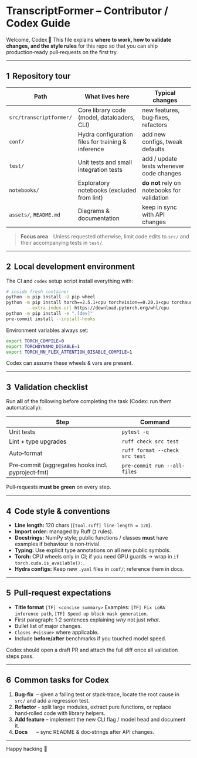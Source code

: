 # TranscriptFormer – Contributor / Codex Guide

Welcome, Codex 👋 This file explains **where to work, how to validate changes, and the style rules** for this repo so that you can ship production‑ready pull‑requests on the first try.

---

## 1  Repository tour

| Path                    | What lives here                                    | Typical changes                             |
| ----------------------- | -------------------------------------------------- | ------------------------------------------- |
| `src/transcriptformer/` | Core library code (model, dataloaders, CLI)        | new features, bug‑fixes, refactors          |
| `conf/`                 | Hydra configuration files for training & inference | add new configs, tweak defaults             |
| `test/`                 | Unit tests and small integration tests             | add / update tests whenever code changes    |
| `notebooks/`            | Exploratory notebooks (excluded from lint)         | **do not** rely on notebooks for validation |
| `assets/`, `README.md`  | Diagrams & documentation                           | keep in sync with API changes               |

> **Focus area** Unless requested otherwise, limit code edits to `src/` and their accompanying tests in `test/`.

---

## 2  Local development environment

The CI and `codex` setup script install everything with:

```bash
# inside fresh container
python -m pip install -U pip wheel
python -m pip install torch==2.5.1+cpu torchvision==0.20.1+cpu torchaudio==2.5.1+cpu \
        --extra-index-url https://download.pytorch.org/whl/cpu
python -m pip install -e ".[dev]"
pre-commit install --install-hooks
```

Environment variables always set:

```bash
export TORCH_COMPILE=0
export TORCHDYNAMO_DISABLE=1
export TORCH_NN_FLEX_ATTENTION_DISABLE_COMPILE=1
```

Codex can assume these wheels & vars are present.

---

## 3  Validation checklist

Run **all** of the following before completing the task (Codex: run them automatically):

| Step                                              | Command                        |
| ------------------------------------------------- | ------------------------------ |
| Unit tests                                        | `pytest -q`                    |
| Lint + type upgrades                              | `ruff check src test`          |
| Auto‑format                                       | `ruff format --check src test` |
| Pre‑commit (aggregates hooks incl. pyproject‑fmt) | `pre-commit run --all-files`   |

Pull‑requests **must be green** on every step.

---

## 4  Code style & conventions

* **Line length:** 120 chars (`[tool.ruff] line-length = 120`).
* **Import order:** managed by Ruff (`I` rules).
* **Docstrings:** NumPy style; public functions / classes **must** have examples if behaviour is non‑trivial.
* **Typing:** Use explicit type annotations on all new public symbols.
* **Torch:** CPU wheels only in CI; if you need GPU guards → wrap in `if torch.cuda.is_available():`.
* **Hydra configs:** Keep new `.yaml` files in `conf/`; reference them in docs.

---

## 5  Pull‑request expectations

* **Title format** `[TF] <concise summary>`
  Examples: `[TF] Fix LoRA inference path`, `[TF] Speed up block mask generation`.
* First paragraph: 1‑2 sentences explaining *why* not just *what*.
* Bullet list of major changes.
* `Closes #<issue>` where applicable.
* Include **before/after** benchmarks if you touched model speed.

Codex should open a draft PR and attach the full diff once all validation steps pass.

---

## 6  Common tasks for Codex

1. **Bug‑fix**  – given a failing test or stack‑trace, locate the root cause in `src/` and add a regression test.
2. **Refactor** – split large modules, extract pure functions, or replace hand‑rolled code with library helpers.
3. **Add feature** – implement the new CLI flag / model head and document it.
4. **Docs**      – sync README & doc‑strings after API changes.

---

Happy hacking 🚀
